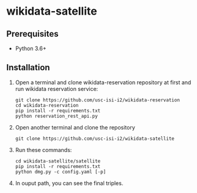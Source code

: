 # wikidata-satellite

## Prerequisites

* Python 3.6+

## Installation

1. Open a terminal and clone wikidata-reservation repository at first and run wikidata reservation service:
    ```
    git clone https://github.com/usc-isi-i2/wikidata-reservation
    cd wikidata-reservation
    pip install -r requirements.txt
    python reservation_rest_api.py
    ```
2. Open another terminal and clone the repository
    ```
    git clone https://github.com/usc-isi-i2/wikidata-satellite
    ```
3. Run these commands:
    ```
    cd wikidata-satellite/satellite
    pip install -r requirements.txt
    python dmg.py -c config.yaml [-p]
    ```
4. In ouput path, you can see the final triples.
